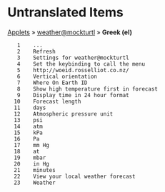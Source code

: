 # Untranslated Items
[Applets](../../../README.md) &#187; [weather@mockturtl](../README.md) &#187; **Greek (el)**

       1	...
       2	Refresh
       3	Settings for weather@mockturtl
       4	Set the keybinding to call the menu
       5	http://woeid.rosselliot.co.nz/
       6	Vertical orientation
       7	Where On Earth ID
       8	Show high temperature first in forecast
       9	Display time in 24 hour format
      10	Forecast length
      11	days
      12	Atmospheric pressure unit
      13	psi
      14	atm
      15	kPa
      16	Pa
      17	mm Hg
      18	at
      19	mbar
      20	in Hg
      21	minutes
      22	View your local weather forecast
      23	Weather
